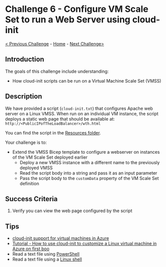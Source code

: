 # Challenge 6 - Configure VM Scale Set to run a Web Server using cloud-init

[< Previous Challenge](./Bicep-Challenge-06.md) - [Home](../readme.md) - [Next Challenge>](./Bicep-Challenge-08.md)

## Introduction

The goals of this challenge include understanding:
- How cloud-init scripts can be run on a Virtual Machine Scale Set (VMSS)

## Description

We have provided a script (`cloud-init.txt`) that configures Apache web server on a Linux VMSS. When run on an individual VM instance, the script deploys a static web page that should be available at: `http://<PublicIPofTheLoadBalancer>/wth.html`  

You can find the script in the [Resources folder](./Resources).

Your challenge is to:

- Extend the VMSS Bicep template to configure a webserver on instances of the VM Scale Set deployed earlier
    - Deploy a new VMSS instance with a different name to the previously deployed VMSS
    - Read the script body into a string and pass it as an input parameter
    - Pass the script body to the `customData` property of the VM Scale Set definition

## Success Criteria

1. Verify you can view the web page configured by the script

## Tips

- [cloud-init support for virtual machines in Azure](https://docs.microsoft.com/en-us/azure/virtual-machines/linux/using-cloud-init)
- [Tutorial - How to use cloud-init to customize a Linux virtual machine in Azure on first boo](https://docs.microsoft.com/en-us/azure/virtual-machines/linux/tutorial-automate-vm-deployment)
- Read a text file using [PowerShell](https://docs.microsoft.com/en-us/powershell/module/microsoft.powershell.management/get-content?view=powershell-7.1)
- Read a text file using a [Linux shell](https://askubuntu.com/questions/261900/how-do-i-open-a-text-file-in-my-terminal)

